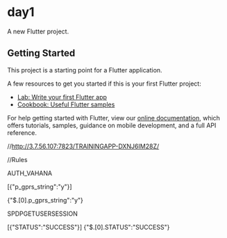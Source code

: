 # day1

A new Flutter project.

## Getting Started

This project is a starting point for a Flutter application.

A few resources to get you started if this is your first Flutter project:

- [Lab: Write your first Flutter app](https://flutter.dev/docs/get-started/codelab)
- [Cookbook: Useful Flutter samples](https://flutter.dev/docs/cookbook)

For help getting started with Flutter, view our
[online documentation](https://flutter.dev/docs), which offers tutorials,
samples, guidance on mobile development, and a full API reference.





//http://3.7.56.107:7823/TRAININGAPP-DXNJ6IM28Z/




//Rules

AUTH_VAHANA 

[{"p_gprs_string":"y"}]

{"$.[0].p_gprs_string":"y"} 



SPDPGETUSERSESSION

[{"STATUS":"SUCCESS"}] 
{"$.[0].STATUS":"SUCCESS"} 

